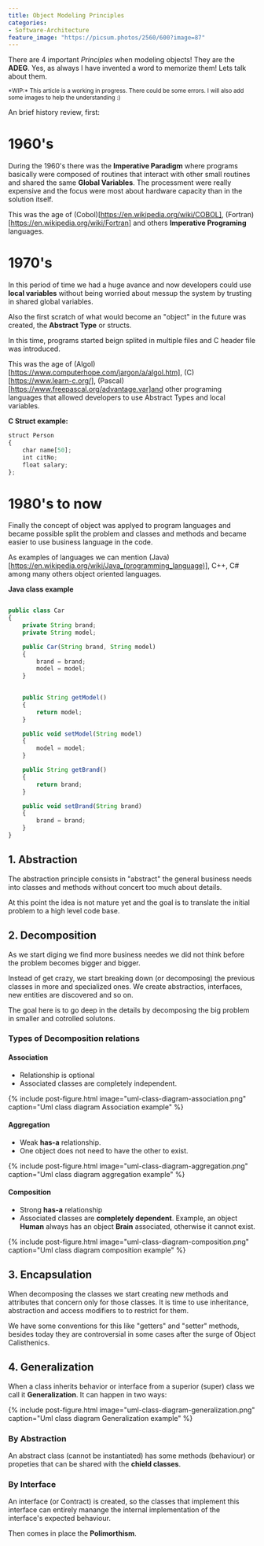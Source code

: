 ```yaml
---
title: Object Modeling Principles
categories:
- Software-Architecture
feature_image: "https://picsum.photos/2560/600?image=87"
---
```


There are 4 important *Principles* when modeling objects! They are the **ADEG**. Yes, as always I have invented a word to memorize them! Lets talk about them.

<!-- more -->

<small>
*WIP:* This article is a working in progress. There could be some errors. I will also add some images to help the understanding :)
</small>

An brief history review, first:

# 1960's

During the 1960's there was the **Imperative Paradigm** where programs basically were composed of routines that interact with other small routines and shared the same **Global Variables**. The processment were really expensive and the focus were most about hardware capacity than in the solution itself. 

This was the age of (Cobol)[https://en.wikipedia.org/wiki/COBOL], (Fortran)[https://en.wikipedia.org/wiki/Fortran] and others **Imperative Programing** languages.

# 1970's 

In this period of time we had a huge avance and now developers could use **local variables** without being worried about messup the system by trusting in shared global variables. 

Also the first scratch of what would become an "object" in the future was created, the **Abstract Type** or structs.

In this time, programs started beign splited in multiple files and C header file was introduced.

This was the age of (Algol)[https://www.computerhope.com/jargon/a/algol.htm], (C)[https://www.learn-c.org/], (Pascal)[https://www.freepascal.org/advantage.var]and other programing languages that allowed developers to use Abstract Types and local variables.

**C Struct example:**

``` js
struct Person
{
    char name[50];
    int citNo;
    float salary;
};
```

# 1980's to now

Finally the concept of object was applyed to program languages and became possible split the problem and classes and methods and became easier to use business language in the code.

As examples of languages we can mention (Java)[https://en.wikipedia.org/wiki/Java_(programming_language)], C++, C# among many others object oriented languages.

**Java class example**

``` js

public class Car
{
    private String brand;
    private String model;

    public Car(String brand, String model)
    {
        brand = brand;
        model = model;
    }

    
    public String getModel()
    {
        return model;
    }

    public void setModel(String model)
    {
        model = model;
    }

    public String getBrand()
    {
        return brand;
    }

    public void setBrand(String brand)
    {
        brand = brand;
    }
}
```

## 1. Abstraction
 
The abstraction principle consists in "abstract" the general business needs into classes and methods without concert too much about details. 

At this point the idea is not mature yet and the goal is to translate the initial problem to a high level code base.

## 2. Decomposition

As we start diging we find more business needes we did not think before the problem becomes bigger and bigger.

Instead of get crazy, we start breaking down (or decomposing) the previous classes in more and specialized ones. We create abstractios, interfaces, new entities are discovered and so on. 

The goal here is to go deep in the details by decomposing the big problem in smaller and cotrolled solutons.

### Types of Decomposition relations

#### Association

- Relationship is optional
- Associated classes are completely independent.

{% include post-figure.html image="uml-class-diagram-association.png" caption="Uml class diagram Association example" %}

#### Aggregation

- Weak **has-a** relationship.
- One object does not need to have the other to exist.

{% include post-figure.html image="uml-class-diagram-aggregation.png" caption="Uml class diagram aggregation example" %}

#### Composition

- Strong **has-a** relationship
- Associated classes are **completely dependent**. Example, an object **Human** always has an object **Brain** associated, otherwise it cannot exist.

{% include post-figure.html image="uml-class-diagram-composition.png" caption="Uml class diagram composition example" %}


## 3. Encapsulation

When decomposing the classes we start creating new methods and attributes that concern only for those classes. It is time to use inheritance, abstraction and access modifiers to to restrict for them. 

We have some conventions for this like "getters" and "setter" methods, besides today they are controversial in some cases after the surge of Object Calisthenics.


## 4. Generalization

When a class inherits behavior or interface from a superior (super) class we call it **Generalization**. It can happen in two ways:

{% include post-figure.html image="uml-class-diagram-generalization.png" caption="Uml class diagram Generalization example" %}

### By Abstraction 

An abstract class (cannot be instantiated) has some methods (behaviour) or propeties that can be shared with the **chield classes**.

### By Interface

An interface (or Contract) is created, so the classes that implement this interface can entirely manange the internal implementation of the interface's expected behaviour.

Then comes in place the **Polimorthism**.
